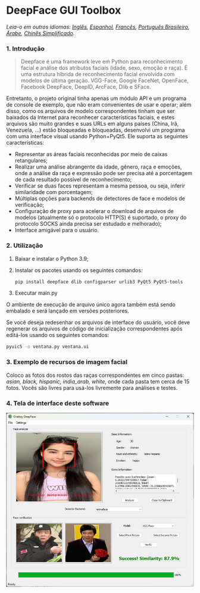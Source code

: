 # DeepFace GUI Toolbox



*Leia-o em outros idiomas: [Inglês](README.md), [Espanhol](README_es.md), [Francês](README_fr.md), [Português Brasileiro](README_pt-BR.md), [Árabe](README_ar.md), [Chinês Simplificado](README_zh-CN.md).*

### 1. Introdução

> Deepface é uma framework leve em Python para reconhecimento facial e análise dos atributos faciais (idade, sexo, emoção e raça). É uma estrutura híbrida de reconhecimento facial envolvida com modelos de última geração. VGG-Face, Google FaceNet, OpenFace, Facebook DeepFace, DeepID, ArcFace, Dlib e SFace.

Entretanto, o projeto original tinha apenas um módulo API e um programa de console de exemplo, que não eram convenientes de usar e operar; além disso, como os arquivos de modelo correspondentes tinham que ser baixados da Internet para reconhecer características faciais, e estes arquivos são muito grandes e suas URLs em alguns países (China, Irã, Venezuela, ...) estão bloqueadas e bloqueadas, desenvolvi um programa com uma interface visual usando Python+PyQt5. Ele suporta as seguintes características: 

- Representar as áreas faciais reconhecidas por meio de caixas retangulares; 
- Realizar uma análise abrangente da idade, gênero, raça e emoções, onde a análise da raça e expressão pode ser precisa até a porcentagem de cada resultado possível de reconhecimento;
- Verificar se duas faces representam a mesma pessoa, ou seja, inferir similaridade com porcentagem;
- Múltiplas opções para backends de detectores de face e modelos de verificação;
- Configuração de proxy para acelerar o download de arquivos de modelos (atualmente só o protocolo HTTP(S) é suportado, o proxy do protocolo SOCKS ainda precisa ser estudado e melhorado);
- Interface amigável para o usuário.

### 2. Utilização

1. Baixar e instalar o Python 3.9;

2. Instalar os pacotes usando os seguintes comandos:

   ```bash
   pip install deepface dlib configparser urlib3 PyQt5 PyQt5-tools
   ```

3. Executar main.py

O ambiente de execução de arquivo único agora também está sendo embalado e será lançado em versões posteriores.

Se você deseja redesenhar os arquivos de interface do usuário, você deve regenerar os arquivos de código de inicialização correspondentes após editá-los usando os seguintes comandos:

```bash
pyuic5 -o ventana.py ventana.ui
```

### 3. Exemplo de recursos de imagem facial

Coloco as fotos dos rostos das raças correspondentes em cinco pastas: *asian, black, hispanic, india_arab, white*, onde cada pasta tem cerca de 15 fotos. Vocês são livres para usá-los livremente para análises e testes.

### 4. Tela de interface deste software

![](scrshot.jpg)

